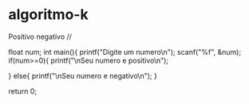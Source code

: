 # algoritmo-k
Positivo negativo //

float num;
int main(){
printf("Digite um numero\n");
scanf("%f", &num);
if(num>=0){
	printf("\nSeu numero e positivo\n");

}
else{
	printf("\nSeu numero e negativo\n");
}
	

return 0;


